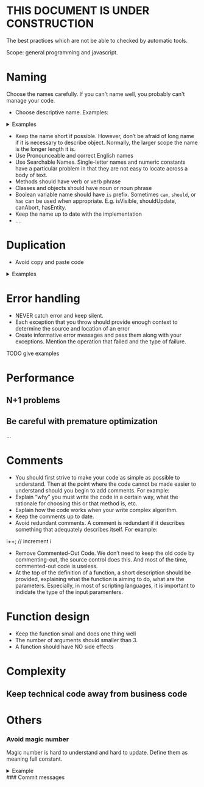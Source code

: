 # THIS DOCUMENT IS UNDER CONSTRUCTION

The best practices which are not be able to checked by automatic tools.

Scope: general programming and javascript.

# Naming
Choose the names carefully. If you can't name well, you probably can't manage your code.
* Choose descriptive name. Examples:

<details><summary>Examples</summary>
<p>

### BAD
var d; // elapsed time in days
### GOOD
var elapsedTimeInDays;
</p>
</details>

* Keep the name short if possible. However, don’t be afraid of long name if it is necessary to describe object. Normally, the larger scope the name is the longer length it is.
* Use Pronounceable and correct English names
* Use Searchable Names. Single-letter names and numeric constants have a particular problem in that they are not easy to locate across a body of text.
* Methods should have verb or verb phrase
* Classes and objects should have noun or noun phrase
* Boolean variable name should have `is` prefix. Sometimes `can`, `should`, or `has` can be used when appropriate. E.g. isVisible, shouldUpdate, canAbort, hasEntity.
* Keep the name up to date with the implementation
* ....

# Duplication
* Avoid copy and paste code
<details>

<summary>Examples</summary>
  
<p>
  
### BAD
``` javascript
      const initialOrganizationLinkOptions = props.organizationLinks.map((obj) => {
          return { value: `${obj.id}accessLevel${AccessLevel.READ_DOWNLOAD.value}`,
                  label: `${obj.name} ${AccessLevel.READ_DOWNLOAD.name}` };
      });
      
      //.... 
      // And in another function:
      const organizationLinkOptions = selectedOrganizations.map((obj) => {
          return { value: `${obj.id}accessLevel${AccessLevel.READ_DOWNLOAD.value}`,
                  label: `${obj.name} ${AccessLevel.READ_DOWNLOAD.name}` };
      });
```
### GOOD
Create a function to convert organization link data into select option, then reuse at 2 places

``` javascript
      const initialOrganizationLinkOptions = convertToSelectOptions(props.organizationLinks);
      
      //.... 
      // And in another function:
      const organizationLinkOptions = convertToSelectOptions(selectedOrganizations);
```

</p>

<p>
  
### BAD
The date time formatting appears several places due to copy & paste
```javascript
 const createdDateTimeText = moment(data.createdAt).format('YYYY-MM-DD HH:mm');
 ...
 
 const loginDateTimeText = moment(data.loginAt).format('YYYY-MM-DD HH:mm');
 
```
### GOOD
Create a unified date time format function for whole application. For example: formatDateTime, formatDate, formatTime,...

</p>

</details>

# Error handling
* NEVER catch error and keep silent.
* Each exception that you throw should provide enough context to determine the source and location of an error
* Create informative error messages and pass them along with your exceptions. Mention the operation that failed and the type of failure.

TODO give examples

# Performance
## N+1 problems
## Be careful with premature optimization
...
# Comments
* You should first strive to make your code as simple as possible to understand. Then at the point where the code cannot be made easier to understand should you begin to add comments. For example:
* Explain “why” you must write the code in a certain way, what the rationale for choosing this or that method is, etc.
* Explain how the code works when your write complex algorithm.
* Keep the comments up to date.
* Avoid redundant comments. A comment is redundant if it describes something that adequately describes itself. For example:

i++; // increment i
* Remove Commented-Out Code. We don’t need to keep the old code by commenting-out, the source control does this. And most of the time, commented-out code is useless.
* At the top of the definition of a function, a short description should be provided, explaining what the function is aiming to do, what are the parameters. Especially, in most of scripting languages, it is important to indidate the type of the input paramenters.   
# Function design
* Keep the function small and does one thing well
* The number of arguments should smaller than 3.
* A function should have NO side effects
# Complexity
## Keep technical code away from business code
# Others
### Avoid magic number
Magic number is hard to understand and hard to update. Define them as meaning full constant.

<details><summary>Example</summary>
<p>

#### BAD
```javascript
if (activeTab === 1) {
 // do something
} else if (activeTab === 3) {
 // do something.
}
```
#### GOOD
```javascript
const GENERAL_TAB_INDEX = 1;
const MEMBERS_TAB_INDEX = 3;

if (activeTabIndex === GENERAL_TAB_INDEX) {
 // do something,
} else if (activeTabIndex === MEMBERS_TAB_INDEX) {
 // do something.
}
```

</p>

<p>

#### BAD

```javascript
const numberOfFrames = video.length * 48;

//  at another place.

const video.length = numberOfFrames / 48;

```

#### GOOD

```javascript
const NUMBER_OF_FRAMES_PER_SECOND = 48;

const numberOfFrames = video.length * NUMBER_OF_FRAMES_PER_SECOND;

//  at another place.

const video.length = numberOfFrames / NUMBER_OF_FRAMES_PER_SECOND;

```

</p>

</details>
### Commit messages
